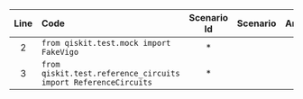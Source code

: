 | Line | Code | Scenario Id | Scenario | Artifact | Refactoring |
|:-:|:-|:-:|:-|:-|:-|
| 2 | `from qiskit.test.mock import FakeVigo` | * | | | |
| 3 | `from qiskit.test.reference_circuits import ReferenceCircuits` | * | | | |